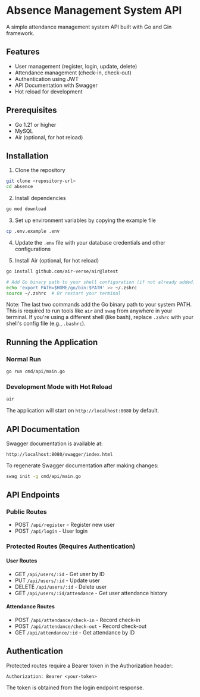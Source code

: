 # Absence Management System API

A simple attendance management system API built with Go and Gin framework.

## Features

- User management (register, login, update, delete)
- Attendance management (check-in, check-out)
- Authentication using JWT
- API Documentation with Swagger
- Hot reload for development

## Prerequisites

- Go 1.21 or higher
- MySQL
- Air (optional, for hot reload)

## Installation

1. Clone the repository
```bash
git clone <repository-url>
cd absence
```

2. Install dependencies
```bash
go mod download
```

3. Set up environment variables by copying the example file
```bash
cp .env.example .env
```

4. Update the `.env` file with your database credentials and other configurations

5. Install Air (optional, for hot reload)
```bash
go install github.com/air-verse/air@latest

# Add Go binary path to your shell configuration (if not already added)
echo 'export PATH=$HOME/go/bin:$PATH' >> ~/.zshrc
source ~/.zshrc  # Or restart your terminal
```

Note: The last two commands add the Go binary path to your system PATH. This is required to run tools like `air` and `swag` from anywhere in your terminal. If you're using a different shell (like bash), replace `.zshrc` with your shell's config file (e.g., `.bashrc`).

## Running the Application

### Normal Run
```bash
go run cmd/api/main.go
```

### Development Mode with Hot Reload
```bash
air
```

The application will start on `http://localhost:8080` by default.

## API Documentation

Swagger documentation is available at:
```
http://localhost:8080/swagger/index.html
```

To regenerate Swagger documentation after making changes:
```bash
swag init -g cmd/api/main.go
```

## API Endpoints

### Public Routes
- POST `/api/register` - Register new user
- POST `/api/login` - User login

### Protected Routes (Requires Authentication)
#### User Routes
- GET `/api/users/:id` - Get user by ID
- PUT `/api/users/:id` - Update user
- DELETE `/api/users/:id` - Delete user
- GET `/api/users/:id/attendance` - Get user attendance history

#### Attendance Routes
- POST `/api/attendance/check-in` - Record check-in
- POST `/api/attendance/check-out` - Record check-out
- GET `/api/attendance/:id` - Get attendance by ID

## Authentication

Protected routes require a Bearer token in the Authorization header:
```
Authorization: Bearer <your-token>
```

The token is obtained from the login endpoint response. 